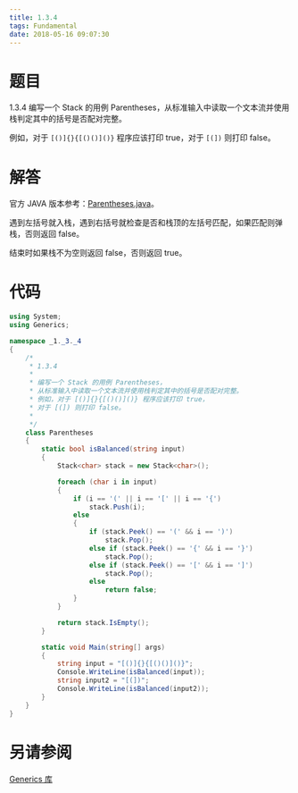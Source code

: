```yaml
---
title: 1.3.4
tags: Fundamental
date: 2018-05-16 09:07:30
---
```


# 题目

1.3.4
编写一个 Stack 的用例 Parentheses，从标准输入中读取一个文本流并使用栈判定其中的括号是否配对完整。

例如，对于 `[()]{}{[()()]()}` 程序应该打印 true，对于 `[(])` 则打印 false。

# 解答

官方 JAVA 版本参考：[Parentheses.java](http://algs4.cs.princeton.edu/13stacks/Parentheses.java.html)。

遇到左括号就入栈，遇到右括号就检查是否和栈顶的左括号匹配，如果匹配则弹栈，否则返回 false。

结束时如果栈不为空则返回 false，否则返回 true。

# 代码

```csharp
using System;
using Generics;

namespace _1._3._4
{
    /*
     * 1.3.4
     * 
     * 编写一个 Stack 的用例 Parentheses，
     * 从标准输入中读取一个文本流并使用栈判定其中的括号是否配对完整。
     * 例如，对于 [()]{}{[()()]()} 程序应该打印 true，
     * 对于 [(]) 则打印 false。
     * 
     */
    class Parentheses
    {
        static bool isBalanced(string input)
        {
            Stack<char> stack = new Stack<char>();

            foreach (char i in input)
            {
                if (i == '(' || i == '[' || i == '{')
                    stack.Push(i);
                else
                {
                    if (stack.Peek() == '(' && i == ')')
                        stack.Pop();
                    else if (stack.Peek() == '{' && i == '}')
                        stack.Pop();
                    else if (stack.Peek() == '[' && i == ']')
                        stack.Pop();
                    else
                        return false;
                }
            }

            return stack.IsEmpty();
        }

        static void Main(string[] args)
        {
            string input = "[()]{}{[()()]()}";
            Console.WriteLine(isBalanced(input));
            string input2 = "[(])";
            Console.WriteLine(isBalanced(input2));
        }
    }
}
```

# 另请参阅

[Generics 库](https://github.com/ikesnowy/Algorithms-4th-Edition-in-Csharp/tree/master/1%20Fundamental/1.3/Generics)